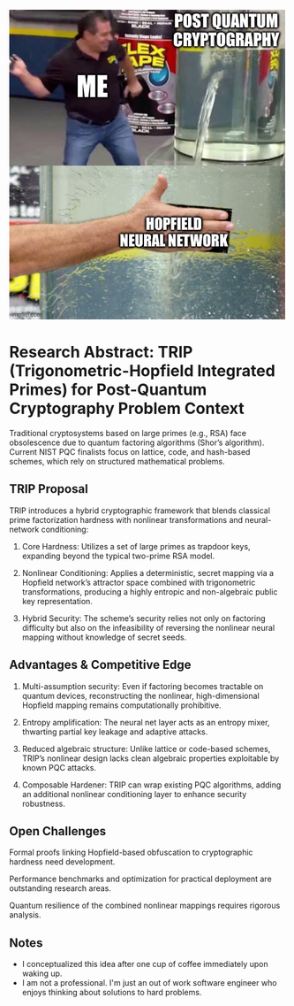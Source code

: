 ![alt text](Be-Me-A-Meme.JPG "But wait, there's more!")
# Research Abstract: TRIP (Trigonometric-Hopfield Integrated Primes) for Post-Quantum Cryptography Problem Context

Traditional cryptosystems based on large primes (e.g., RSA) face obsolescence due to quantum factoring algorithms (Shor’s algorithm). Current NIST PQC finalists focus on lattice, code, and hash-based schemes, which rely on structured mathematical problems.

## TRIP Proposal
TRIP introduces a hybrid cryptographic framework that blends classical prime factorization hardness with nonlinear transformations and neural-network conditioning:

1. Core Hardness: Utilizes a set of large primes as trapdoor keys, expanding beyond the typical two-prime RSA model.

2. Nonlinear Conditioning: Applies a deterministic, secret mapping via a Hopfield network’s attractor space combined with trigonometric transformations, producing a highly entropic and non-algebraic public key representation.

3. Hybrid Security: The scheme’s security relies not only on factoring difficulty but also on the infeasibility of reversing the nonlinear neural mapping without knowledge of secret seeds.

## Advantages & Competitive Edge
1. Multi-assumption security: Even if factoring becomes tractable on quantum devices, reconstructing the nonlinear, high-dimensional Hopfield mapping remains computationally prohibitive.

2. Entropy amplification: The neural net layer acts as an entropy mixer, thwarting partial key leakage and adaptive attacks.

3. Reduced algebraic structure: Unlike lattice or code-based schemes, TRIP’s nonlinear design lacks clean algebraic properties exploitable by known PQC attacks.

4. Composable Hardener: TRIP can wrap existing PQC algorithms, adding an additional nonlinear conditioning layer to enhance security robustness.

## Open Challenges
Formal proofs linking Hopfield-based obfuscation to cryptographic hardness need development.

Performance benchmarks and optimization for practical deployment are outstanding research areas.

Quantum resilience of the combined nonlinear mappings requires rigorous analysis.

## Notes
* I conceptualized this idea after one cup of coffee immediately upon waking up. 
* I am not a professional. I'm just an out of work software engineer who enjoys thinking about solutions to hard problems.